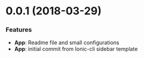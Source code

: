 <a name="0.0.1"></a>
# 0.0.1 (2018-03-29)

### Features

* **App**: Readme file and small configurations
* **App**: initial commit from Ionic-cli sidebar template
